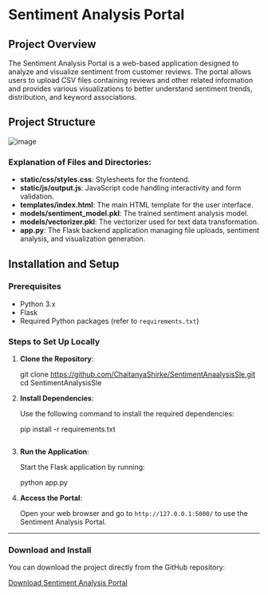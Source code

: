 # Sentiment Analysis Portal

## Project Overview

The Sentiment Analysis Portal is a web-based application designed to analyze and visualize sentiment from customer reviews. The portal allows users to upload CSV files containing reviews and other related information and provides various visualizations to better understand sentiment trends, distribution, and keyword associations.

## Project Structure

![image](https://github.com/user-attachments/assets/68d98aeb-4d5b-4b11-aa05-38fd2d9927cd)

### Explanation of Files and Directories:

- **static/css/styles.css**: Stylesheets for the frontend.
- **static/js/output.js**: JavaScript code handling interactivity and form validation.
- **templates/index.html**: The main HTML template for the user interface.
- **models/sentiment_model.pkl**: The trained sentiment analysis model.
- **models/vectorizer.pkl**: The vectorizer used for text data transformation.
- **app.py**: The Flask backend application managing file uploads, sentiment analysis, and visualization generation.

## Installation and Setup

### Prerequisites

- Python 3.x
- Flask
- Required Python packages (refer to `requirements.txt`)

### Steps to Set Up Locally

1. **Clone the Repository**:

   git clone https://github.com/ChaitanyaShirke/SentimentAnaalysisSle.git
   cd SentimentAnalysisSle

2. **Install Dependencies**:

   Use the following command to install the required dependencies:


   pip install -r requirements.txt
   ```

3. **Run the Application**:

   Start the Flask application by running:

   python app.py

4. **Access the Portal**:

   Open your web browser and go to `http://127.0.0.1:5000/` to use the Sentiment Analysis Portal.


---

### Download and Install

You can download the project directly from the GitHub repository:

[Download Sentiment Analysis Portal](https://github.com/ChaitanyaShirke/SentimentAnaalysisSle/archive/refs/heads/main.zip)
